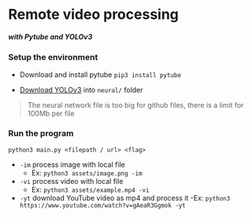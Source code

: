 # Remote video processing
##### with Pytube and YOLOv3

### Setup the environment

- Download and install pytube
`pip3 install pytube`

- [Download YOLOv3](https://github.com/OlafenwaMoses/ImageAI/releases/download/1.0/yolo.h5) into `neural/` folder
> The neural network file is too big for github files, there is a limit for 100Mb per file

### Run the program
`python3 main.py <filepath / url> <flag>`

- `-im` process image with local file
  - Ex: `python3 assets/image.png -im`
- `-vi` process video with local file
  - Ex: `python3 assets/example.mp4 -vi`
- `-yt` download YouTube video as mp4 and process it
   -Ex: `python3 https://www.youtube.com/watch?v=gAeaR3Ggmok -yt`
